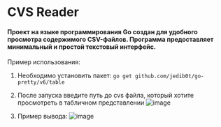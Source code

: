 
# CVS Reader
#### Проект на языке программирования Go создан для удобного просмотра содержимого CSV-файлов. Программа предоставляет минимальный и простой текстовый интерфейс.

Пример использования:
1. Необходимо установить пакет:
    `go get github.com/jedib0t/go-pretty/v6/table`
 
 2. После запуска введите путь до cvs файла, который хотите просмотреть в табличном представлении
![image](https://github.com/Saveliy12/cvs_reader/assets/104260621/1324047a-c5f7-4e72-9f7c-8752d90e6491)
3. Пример вывода:
![image](https://github.com/Saveliy12/cvs_reader/assets/104260621/4cc52b4b-0cfc-4994-ad7b-c35615121b92)


